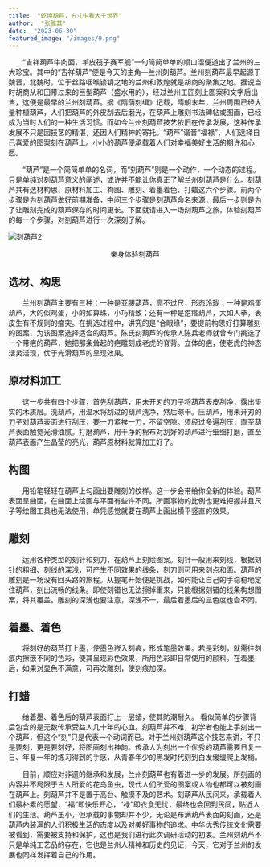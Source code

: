 ```yaml
---
title:  "乾坤葫芦，方寸中看大千世界"
author:  "张雅其"
date:  "2023-06-30"
featured_image: "/images/9.png"
---
```

&emsp;&emsp;“吉祥葫芦牛肉面，羊皮筏子赛军舰”一句简简单单的顺口溜便道出了兰州的三大珍宝。其中的“吉祥葫芦”便是今天的主角—兰州刻葫芦。兰州刻葫芦最早起源于魏晋，北魏时，位于丝路咽喉锁钥之地的兰州和敦煌就是胡商的聚集之地。据说当时胡商从和田带过来的巨型葫芦（盛水用的），经过兰州工匠刻上图案和文字后出售，这便是最早的兰州刻葫芦。据《隋荫刻缉》记载，隋朝末年，兰州周围已经大量种植葫芦，人们把葫芦的外皮刮去后磨光，在葫芦上雕刻书法碑帖或图画，已经成为当时人们的一种生活习惯。而如今兰州刻葫芦技艺依旧在传承发展，这种传承发展不只是因技艺的精湛，还因人们精神的寄托。“葫芦”谐音“福禄”，人们选择自己喜爱的图案刻在葫芦上。小小的葫芦便承载着人们对幸福美好生活的期许和心愿。

&emsp;&emsp;“葫芦”是一个简简单单的名词，而“刻葫芦”则是一个动作，一个动态的过程。只是单纯对刻葫芦意义的阐述，或许并不能让你真正了解兰州刻葫芦是什么。刻葫芦共有选材构思、原材料加工、构图、雕刻、着墨着色、打蜡这六个步骤。前两个步骤是为刻葫芦做好前期准备，中间三个步骤是刻葫芦命名来源，最后一步则是为了让雕刻完成的葫芦保存的时间更长。下面就请进入一场刻葫芦之旅，体验刻葫芦的每一个步骤，对刻葫芦进行一次深刻了解。

![刻葫芦2](/images/10.jpg)
<center>亲身体验刻葫芦</center>

##	选材、构思
&emsp;&emsp;兰州刻葫芦主要有三种：一种是亚腰葫芦，高不过尺，形态玲珑；一种是鸡蛋葫芦，大的似鸡蛋，小的如算珠，小巧精致；还有一种是疙瘩葫芦，大如人拳，表皮生有不规则的瘤突。在挑选过程中，讲究的是“合眼缘”，要提前构思好打算雕刻的图案，为该图案选择适合的葫芦。陈氏刻葫芦的传承人陈兵老师就曾专门挑选了一个带疤的葫芦，她把那条耸起的疤雕刻成老虎的脊背。立体的疤，使老虎的神态活灵活现，优于光滑葫芦的呈现效果。

## 原材料加工
&emsp;&emsp;这一步共有四个步骤，首先刮葫芦，用未开刃的刀子将葫芦表皮刮净，露出坚实的木质层。洗葫芦，用温水将刮过的葫芦洗净，然后晾干。压葫芦，用未开刃的刀子对葫芦表面进行刮压，要一刀紧挨一刀，不留空隙。须经过多遍刮压，直至葫芦表面触觉光滑油腻。打磨葫芦，用干净的棉布对刮好的葫芦进行细细打磨，直至葫芦表面产生晶莹的亮光，葫芦原材料就算加工好了。

##	构图
&emsp;&emsp;用铅笔轻轻在葫芦上勾画出要雕刻的纹样。这一步会带给你全新的体验。葫芦表面呈曲面，在曲面上绘画与平面有些许不同。所画事物的比例也更难把握并且尺子等绘图工具也无法使用，单凭感觉就要在葫芦上画出横平竖直的效果。

## 雕刻
&emsp;&emsp;运用各种类型的刻针和刻刀，在葫芦上刻绘图案。刻针一般用来刻线，根据刻针的粗细、刻线的深浅，可产生不同效果的线条，刻刀则可用来刻点和面。葫芦的雕刻是一场没有回头路的旅程。从握笔开始便是挑战，如何能让自己的手稳稳地定住葫芦，刻出流畅的线条。即使刻错也无法擦掉重来，只能根据刻错的线条构想图案，将其覆盖。雕刻的深浅也要注意，深浅不一，最后着墨后的显色度也会不同。

## 着墨、着色
&emsp;&emsp;将刻好的葫芦打上墨，使墨色嵌入刻痕，形成笔墨效果。若是彩刻，就需往刻痕内擦嵌不同的色彩，使其呈现彩色效果，所用色彩即日常使用的颜料。在着墨后，如果对显色不满意，可再次雕刻，使刻痕加深。

## 打蜡
&emsp;&emsp;给着墨、着色后的葫芦表面打上一层蜡，使其防潮耐久。
看似简单的步骤背后包含的是无数传承受益人几十年的心血。刻葫芦并不难，初学者也能上手刻出一个葫芦，但这个“刻”只是代表一个动词而已。对于兰州刻葫芦这个技艺来讲，不只是要刻，更是要刻好，将图画刻出神韵。传承人为刻出一个优秀的葫芦需要日复一日、年复一年的练习得到的手感，从青春年少的黑发时代刻到白发缓缓爬上发梢。

&emsp;&emsp;目前，顺应对非遗的继承和发展，兰州刻葫芦也有着进一步的发展。所刻画的内容并不局限于古人所爱的花鸟鱼虫，现代人们所爱的图案或人物也都可以被刻画在葫芦上。刻葫芦并不是置于高台、触摸不及的艺术。刻葫芦从民间来，承载着人们最朴素的愿望，“福”即快乐开心，“禄”即衣食无忧，最终也会回到民间，贴近人们的生活。葫芦虽小，但承载的事物却并不少，无论是布满葫芦表面的刻画，还是葫芦内装满的人们积极生活的态度以及对美好事物的追求。中华优秀传统文化需要被看到，需要被支持和保护，这也是我们进行此次调研活动的初衷。兰州刻葫芦不只是单纯工艺品的存在，它也是兰州人精神和历史的见证，今天，它对于兰州的发展也同样发挥着自己的作用。